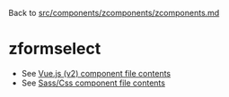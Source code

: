 Back to [src/components/zcomponents/zcomponents.md](../zcomponents.md)

# zformselect

 - See [Vue.js (v2) component file contents](./zformselect.vue)
 - See [Sass/Css component file contents](./zformselect.scss)

